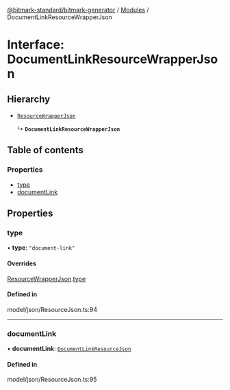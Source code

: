 [@bitmark-standard/bitmark-generator](../API.md) / [Modules](../modules.md) / DocumentLinkResourceWrapperJson

# Interface: DocumentLinkResourceWrapperJson

## Hierarchy

- [`ResourceWrapperJson`](ResourceWrapperJson.md)

  ↳ **`DocumentLinkResourceWrapperJson`**

## Table of contents

### Properties

- [type](DocumentLinkResourceWrapperJson.md#type)
- [documentLink](DocumentLinkResourceWrapperJson.md#documentLink)

## Properties

### type

• **type**: ``"document-link"``

#### Overrides

[ResourceWrapperJson](ResourceWrapperJson.md).[type](ResourceWrapperJson.md#type)

#### Defined in

model/json/ResourceJson.ts:94

___

### documentLink

• **documentLink**: [`DocumentLinkResourceJson`](DocumentLinkResourceJson.md)

#### Defined in

model/json/ResourceJson.ts:95
